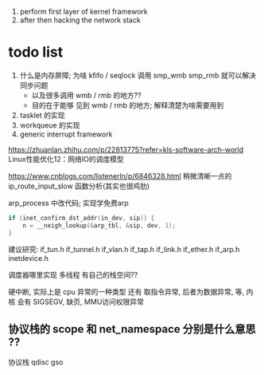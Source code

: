 1. perform first layer of kernel framework
2. after then hacking the network stack



# todo list
1. 什么是内存屏障; 为啥 kfifo / seqlock 调用 smp_wmb smp_rmb 就可以解决同步问题
    + 以及很多调用 wmb / rmb 的地方??
    + 目的在于能够 见到 wmb / rmb 的地方; 解释清楚为啥需要用到
2. tasklet   的实现
3. workqueue 的实现
4. generic interrupt framework



https://zhuanlan.zhihu.com/p/22813775?refer=kls-software-arch-world  Linux性能优化12：网络IO的调度模型

https://www.cnblogs.com/listenerln/p/6846328.html 稍微清晰一点的 ip_route_input_slow 函数分析(其实也很鸡肋)


arp_process 中改代码; 实现学免费arp
```c++
if (inet_confirm_dst_addr(in_dev, sip)) {
    n = __neigh_lookup(&arp_tbl, &sip, dev, 1);
}
```

建议研究:
if_tun.h
if_tunnel.h
if_vlan.h
if_tap.h
if_link.h
if_ether.h
if_arp.h
inetdevice.h

调度器哪里实现 多线程 有自己的栈空间??

硬中断, 实际上是 cpu 异常的一种类型
还有 取指令异常, 后者为数据异常, 等, 
内核 会有 SIGSEGV,  缺页, MMU访问权限异常

## 协议栈的 scope 和 net_namespace 分别是什么意思 ??


协议栈 qdisc gso